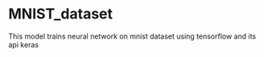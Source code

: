 # MNIST_dataset
This model trains neural network on mnist dataset using tensorflow and its api keras 
